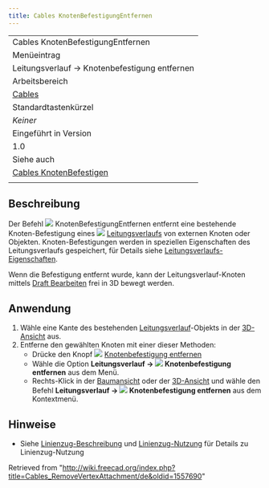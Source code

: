 ```yaml
---
title: Cables KnotenBefestigungEntfernen
---
```

|  |
| --- |
| Cables KnotenBefestigungEntfernen |
| Menüeintrag |
| Leitungsverlauf → Knotenbefestigung entfernen |
| Arbeitsbereich |
| [Cables](/Cables_Workbench/de "Cables Workbench/de") |
| Standardtastenkürzel |
| *Keiner* |
| Eingeführt in Version |
| 1.0 |
| Siehe auch |
| [Cables KnotenBefestigen](/Cables_AttachVertex/de "Cables AttachVertex/de") |
|  |

## Beschreibung

Der Befehl ![](/images/Cables_RemoveVertexAttachment.svg) KnotenBefestigungEntfernen entfernt eine bestehende Knoten-Befestigung eines ![](/images/Cables_WireFlex.svg) [Leitungsverlaufs](/Cables_WireFlex/de "Cables WireFlex/de") von externen Knoten oder Objekten. Knoten-Befestigungen werden in speziellen Eigenschaften des Leitungsverlaufs gespeichert, für Details siehe [Leitungsverlaufs-Eigenschaften](/Cables_WireFlex/de#Properties "Cables WireFlex/de").

Wenn die Befestigung entfernt wurde, kann der Leitungsverlauf-Knoten mittels [Draft Bearbeiten](/Draft_Edit/de "Draft Edit/de") frei in 3D bewegt werden.

## Anwendung

1. Wähle eine Kante des bestehenden [Leitungsverlauf](/Cables_WireFlex/de "Cables WireFlex/de")-Objekts in der [3D-Ansicht](/3D_view/de "3D view/de") aus.
2. Entferne den gewählten Knoten mit einer dieser Methoden:
   * Drücke den Knopf ![](/images/Cables_RemoveVertexAttachment.svg)  [Knotenbefestigung entfernen](/Cables_RemoveVertexAttachment "Cables RemoveVertexAttachment")
   * Wähle die Option **Leitungsverlauf → ![](/images/Cables_RemoveVertexAttachment.svg) Knotenbefestigung entfernen** aus dem Menü.
   * Rechts-Klick in der [Baumansicht](/Tree_view/de "Tree view/de") oder der [3D-Ansicht](/3D_view/de "3D view/de") und wähle den Befehl **Leitungsverlauf → ![](/images/Cables_RemoveVertexAttachment.svg) Knotenbefestigung entfernen** aus dem Kontextmenü.

## Hinweise

* Siehe [Linienzug-Beschreibung](/Cables_WireFlex/de#Description "Cables WireFlex/de") und [Linienzug-Nutzung](/Cables_WireFlex/de#Usage "Cables WireFlex/de") für Details zu Linienzug-Nutzung

Retrieved from "<http://wiki.freecad.org/index.php?title=Cables_RemoveVertexAttachment/de&oldid=1557690>"